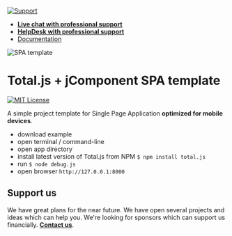 [![Support](https://www.totaljs.com/img/button-support.png)](https://www.totaljs.com/support/)

- [__Live chat with professional support__](https://messenger.totaljs.com)
- [__HelpDesk with professional support__](https://helpdesk.totaljs.com)
- [Documentation](https://docs.totaljs.com)

![SPA template](https://cdn.totaljs.com/images/template-spa.png)

# Total.js + jComponent SPA template

[![MIT License][license-image]][license-url]

A simple project template for Single Page Application __optimized for mobile devices__.

- download example
- open terminal / command-line
- open app directory
- install latest version of Total.js from NPM `$ npm install total.js`
- run `$ node debug.js`
- open browser `http://127.0.0.1:8000`

## Support us

We have great plans for the near future. We have open several projects and ideas which can help you. We're looking for sponsors which can support us financially. [__Contact us__](https://www.totaljs.com/contact/).

[license-image]: https://img.shields.io/badge/license-MIT-blue.svg?style=flat
[license-url]: license.txt
